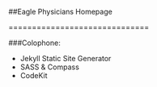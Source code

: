 ##Eagle Physicians Homepage

==============================

###Colophone:
* Jekyll  Static Site Generator
* SASS & Compass
* CodeKit 
